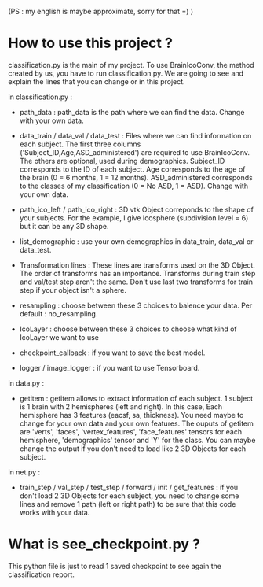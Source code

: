 (PS : my english is maybe approximate, sorry for that =) )




# How to use this project ?

classification.py is the main of my project. To use BrainIcoConv, the method created by us, you have to run classification.py. We are going to see and explain the lines that you can change or in this project.

in classification.py : 

- path_data : path_data is the path where we can find the data. Change with your own data.

- data_train / data_val / data_test : Files where we can find information on each subject. The first three columns ('Subject_ID,Age,ASD_administered') are required to use BrainIcoConv. The others are optional, used during demographics. Subject_ID corresponds to the ID of each subject. Age corresponds to the age of the brain (0 = 6 months, 1 = 12 months). ASD_administered corresponds to the classes of my classification (0 = No ASD, 1 = ASD). Change with your own data. 

- path_ico_left / path_ico_right : 3D vtk Object correponds to the shape of your subjects. For the example, I give Icosphere (subdivision level = 6) but it can be any 3D shape. 

- list_demographic : use your own demographics in data_train, data_val or data_test.

- Transformation lines : These lines are transforms used on the 3D Object. The order of transforms has an importance. Transforms during train step and val/test step aren't the same. Don't use last two transforms for train step if your object isn't a sphere.

- resampling : choose between these 3 choices to balence your data. Per default : no_resampling.

- IcoLayer : choose between these 3 choices to choose what kind of IcoLayer we want to use

- checkpoint_callback : if you want to save the best model.

- logger / image_logger : if you want to use Tensorboard.


in data.py : 

- getitem : getitem allows to extract information of each subject. 1 subject is 1 brain with 2 hemispheres (left and right). In this case, Each hemisphere has 3 features (eacsf, sa, thickness). You need maybe to change for your own data and your own features. The ouputs of getitem are 'verts', 'faces', 'vertex_features', 'face_features' tensors for each hemisphere, 'demographics' tensor and 'Y' for the class. You can maybe change the output if you don't need to load like 2 3D Objects for each subject.

in net.py :

- train_step / val_step / test_step / forward / init / get_features : if you don't load 2 3D Objects for each subject, you need to change some lines and remove 1 path (left or right path) to be sure that this code works with your data.













# What is see_checkpoint.py ?

This python file is just to read 1 saved checkpoint to see again the classification report. 

